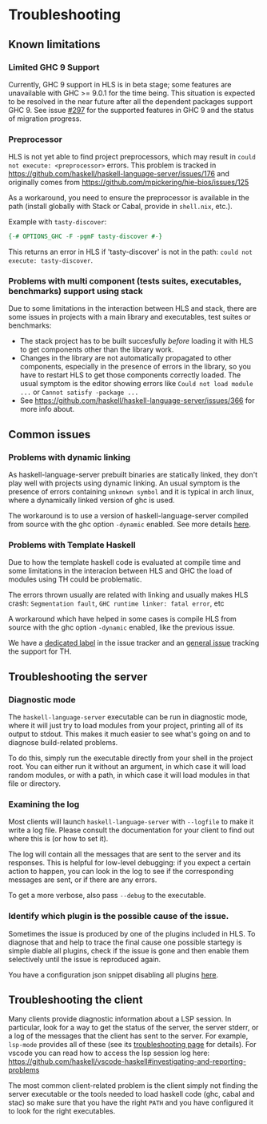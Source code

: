 # Troubleshooting

## Known limitations

### Limited GHC 9 Support
Currently, GHC 9 support in HLS is in beta stage; some features are unavailable with GHC >= 9.0.1 for the time being.
This situation is expected to be resolved in the near future after all the dependent packages support GHC 9.
See issue [#297](https://github.com/haskell/haskell-language-server/issues/297) for the supported features in GHC 9 and the status of migration progress.

### Preprocessor
HLS is not yet able to find project preprocessors, which may result in `could not execute: <preprocessor>` errors. This problem is
tracked in https://github.com/haskell/haskell-language-server/issues/176 and originally comes from https://github.com/mpickering/hie-bios/issues/125

As a workaround, you need to ensure the preprocessor is available in the path (install globally with Stack or Cabal, provide in `shell.nix`, etc.).

Example with `tasty-discover`:

```haskell
{-# OPTIONS_GHC -F -pgmF tasty-discover #-}
```

This returns an error in HLS if 'tasty-discover' is not in the path: `could not execute: tasty-discover`.

### Problems with multi component (tests suites, executables, benchmarks) support using stack

Due to some limitations in the interaction between HLS and stack, there are some issues in projects with a main library and executables, test suites or benchmarks:
- The stack project has to be built succesfully *before* loading it with HLS to get components other than the library work.
- Changes in the library are not automatically propagated to other components, especially in the presence of errors in the library, so you have to restart HLS to get those components correctly loaded. The usual symptom is the editor showing errors like `Could not load module ...` or `Cannot satisfy -package ...`
- See https://github.com/haskell/haskell-language-server/issues/366 for more info about.
## Common issues

### Problems with dynamic linking

As haskell-language-server prebuilt binaries are statically linked, they don't play well with projects using dynamic linking.
An usual symptom is the presence of errors containing `unknown symbol` and it is typical in arch linux, where a dynamically linked version of ghc is used.

The workaround is to use a version of haskell-language-server compiled from source with the ghc option `-dynamic` enabled. See more details [here](https://github.com/haskell/haskell-language-server/issues/1160#issuecomment-756566273).

### Problems with Template Haskell

Due to how the template haskell code is evaluated at compile time and some limitations in the interacion between HLS and GHC the load of modules using TH could be problematic.

The errors thrown usually are related with linking and usually makes HLS crash: `Segmentation fault`, `GHC runtime linker: fatal error`, etc

A workaround which have helped in some cases is compile HLS from source with the ghc option `-dynamic` enabled, like the previous issue.

We have a [dedicated label](https://github.com/haskell/haskell-language-server/issues?q=is%3Aissue+is%3Aopen+label%3A%22type%3A+template+haskell+related%22) in the issue tracker and an [general issue](https://github.com/haskell/haskell-language-server/issues/1431) tracking the support for TH.

## Troubleshooting the server

### Diagnostic mode

The `haskell-language-server` executable can be run in diagnostic mode, where it will just try to load modules from your project, printing all of its output to stdout.
This makes it much easier to see what's going on and to diagnose build-related problems.

To do this, simply run the executable directly from your shell in the project root.
You can either run it without an argument, in which case it will load random modules, or with a path, in which case it will load modules in that file or directory.

### Examining the log

Most clients will launch `haskell-language-server` with `--logfile` to make it write a log file.
Please consult the documentation for your client to find out where this is (or how to set it).

The log will contain all the messages that are sent to the server and its responses.
This is helpful for low-level debugging: if you expect a certain action to happen, you can look in the log to see if the corresponding messages are
sent, or if there are any errors.

To get a more verbose, also pass `--debug` to the executable.

### Identify which plugin is the possible cause of the issue.

Sometimes the issue is produced by one of the plugins included in HLS. To diagnose that and help to trace the final cause one possible startegy is simple diable all plugins, check if the issue is gone and then enable them selectively until the issue is reproduced again.

You have a configuration json snippet disabling all plugins [here](https://github.com/haskell/haskell-language-server/issues/2151#issuecomment-911397030).

## Troubleshooting the client

Many clients provide diagnostic information about a LSP session.
In particular, look for a way to get the status of the server, the server stderr, or a log of the messages that the client has sent to the server.
For example, `lsp-mode` provides all of these (see its [troubleshooting page](https://emacs-lsp.github.io/lsp-mode/page/troubleshooting/) for details).
For vscode you can read how to access the lsp session log here: https://github.com/haskell/vscode-haskell#investigating-and-reporting-problems

The most common client-related problem is the client simply not finding the server executable or the tools needed to load haskell code (ghc, cabal and stac) so make sure that you have the right `PATH` and you have configured it to look for the right executables.
